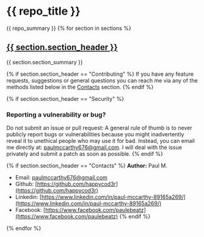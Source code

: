 # {{ repo_title }}
{{ repo_summary }}
{% for section in sections %}
## [{{ section.section_header }}](#)
{{ section.section_summary }}

{% if section.section_header == "Contributing" %}
If you have any feature requests, suggestions or general questions you can reach 
me via any of the methods listed below in the [Contacts](#contacts) section.
{% endif %}

{% if section.section_header == "Security" %}
### Reporting a vulnerability or bug?
Do not submit an issue or pull request: A general rule of thumb is to never publicly report bugs or vulnerabilities because you might inadvertently reveal it to unethical people who may use it for bad. Instead, you can email me directly at: [paulmccarthy676@gmail.com](mailto:paulmccarthy676@gmail.com). I will deal with the issue privately and submit a patch as soon as possible.
{% endif %}
    
{% if section.section_header == "Contacts" %}
**Author:** Paul M.
- Email: [paulmccarthy676@gmail.com](mailto:paulmccarthy676@gmail.com)
- Github: [https://github.com/happycod3r](https://github.com/happycod3r)
- Linkedin: [https://www.linkedin.com/in/paul-mccarthy-89165a269/](https://www.linkedin.com/in/paul-mccarthy-89165a269/)
- Facebook: [https://www.facebook.com/paulebeatz](https://www.facebook.com/paulebeatz)
{% endif %}

{% endfor %}
